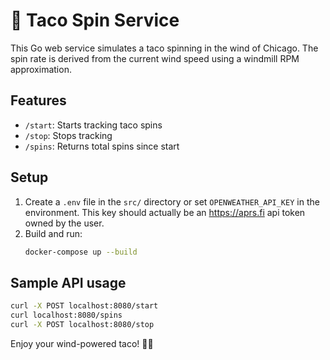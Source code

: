 # 🌮 Taco Spin Service

This Go web service simulates a taco spinning in the wind of Chicago. The spin rate is derived from the current wind speed using a windmill RPM approximation.

## Features
- `/start`: Starts tracking taco spins
- `/stop`: Stops tracking
- `/spins`: Returns total spins since start

## Setup
1. Create a `.env` file in the `src/` directory or set `OPENWEATHER_API_KEY` in the environment. This key should actually be an https://aprs.fi api token owned by the user.
2. Build and run:
   ```bash
   docker-compose up --build
   ```

## Sample API usage
```bash
curl -X POST localhost:8080/start
curl localhost:8080/spins
curl -X POST localhost:8080/stop
```

Enjoy your wind-powered taco! 🌮💨

